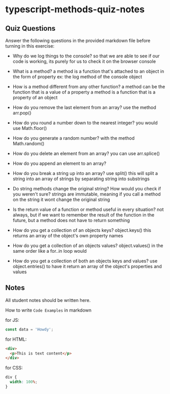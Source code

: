 # typescript-methods-quiz-notes

## Quiz Questions

Answer the following questions in the provided markdown file before turning in this exercise:

- Why do we log things to the console?
  so that we are able to see if our code is working, its purely for us to check it on the browser console

- What is a method?
  a method is a function that's attached to an object in the form of property
  ex: the log method of the console object

- How is a method different from any other function?
  a method can be the function that is a value of a property
  a method is a function that is a property of an object

- How do you remove the last element from an array?
  use the method arr.pop()

- How do you round a number down to the nearest integer?
  you would use Math.floor()

- How do you generate a random number?
  with the method Math.random()

- How do you delete an element from an array?
  you can use arr.splice()

- How do you append an element to an array?

- How do you break a string up into an array?
  use split() this will split a string into an array of strings by separating string into substrings

- Do string methods change the original string? How would you check if you weren't sure?
  strings are immutable, meaning if you call a method on the string it wont change the original string

- Is the return value of a function or method useful in every situation?
  not always, but if we want to remember the result of the function in the future, but a method does not have to return something

- How do you get a collection of an objects keys?
  object.keys() this returns an array of the object's own property names

- How do you get a collection of an objects values?
  object.values() in the same order like a for..in loop would

- How do you get a collection of both an objects keys and values?
  use object.entries() to have it return an array of the object's properties and values

## Notes

All student notes should be written here.

How to write `Code Examples` in markdown

for JS:

```javascript
const data = 'Howdy';
```

for HTML:

```html
<div>
  <p>This is text content</p>
</div>
```

for CSS:

```css
div {
  width: 100%;
}
```
